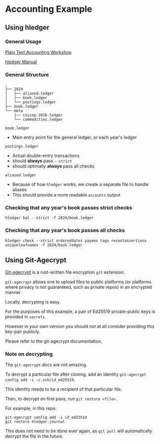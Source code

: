 # Accounting Example

## Using hledger

### General Usage

[Plain Text Accounting Workshop](https://github.com/colindean/plaintextaccounting_workshop/releases/download/2020.07.24.0/pta_workshop.pdf)

[hledger Manual](https://hledger.org/1.34/hledger.html)

### General Structure

```console
.
├── 2024
│   ├── aliased.ledger
│   ├── book.ledger
│   └── postings.ledger
├── book.ledger
└── meta
    ├── coicop-2018.ledger
    └── commodities.ledger
```

`book.ledger`

- Main entry point for the general ledger, or each year's ledger

`postings.ledger`

- Actual double-entry transactions
- should __**always**__ pass `--strict`
- should optimally __**always**__ pass all checks

`aliased.ledger`

- Because of how `hledger` works, we create a separate file to handle aliases
- This should provide a more readable `accounts` output

### Checking that any year's book passes strict checks

`hledger bal --strict -f 2024/book.ledger`

### Checking that any year's book passes all checks

`hledger check --strict ordereddates payees tags recentassertions
uniqueleafnames -f 2024/book.ledger`

## Using Git-Agecrypt

[Git-agecrypt](https://github.com/vlaci/git-agecrypt) is a rust-written file
encryption `git` extension.

`git-agecrypt` allows one to upload files to public platforms (or platforms
where privacy is not guaranteed, such as private repos) in an encrypted manner.

Locally, decrypting is easy.

For the purposes of this example, a pair of Ed25519 private-public keys is
provided in `secrets`.

However in your own version you should not at all consider providing this
key-pair publicly.

Please refer to the git-agecrypt documentation.

### Note on decrypting

The `git-agecrypt` docs are not amazing.

To decrypt a particular file after cloning, add an identity `git-agecrypt
config add -i ~/.ssh/id_ed25519`.

This identity needs to be a recipient of that particular file.

Then, to decrypt on first pass, run `git restore <file>`.

For example, in this repo:

```console
git-agecrypt config add -i id_ed25519
git restore hledger.journal
```

This does not need to be done ever again, as `git pull` will automatically
decrypt the file in the future.
